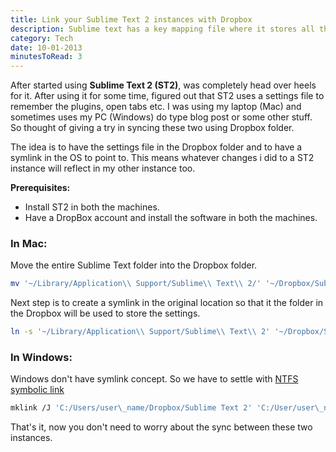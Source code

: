 ```yaml
---
title: Link your Sublime Text 2 instances with Dropbox
description: Sublime text has a key mapping file where it stores all the shortcut. Here is a way to share your preferences and key maps across two machines using a dropbox account.
category: Tech
date: 10-01-2013
minutesToRead: 3
---
```


After started using **Sublime Text 2 (ST2)**, was completely head over heels for it. After using it for some time, figured out that ST2 uses a settings file to remember the plugins, open tabs etc. I was using my laptop (Mac) and sometimes uses my PC (Windows) do type blog post or some other stuff. So thought of giving a try in syncing these two using Dropbox folder.

The idea is to have the settings file in the Dropbox folder and to have a symlink in the OS to point to. This means whatever changes i did to a ST2 instance will reflect in my other instance too.

**Prerequisites:**

- Install ST2 in both the machines.
- Have a DropBox account and install the software in both the machines.

### **In Mac:**

Move the entire Sublime Text folder into the Dropbox folder.

```bash
mv '~/Library/Application\\ Support/Sublime\\ Text\\ 2/' '~/Dropbox/Sublime\\ Text\\ 2'
```

Next step is to create a symlink in the original location so that it the folder in the Dropbox will be used to store the settings.

```bash
ln -s '~/Library/Application\\ Support/Sublime\\ Text\\ 2' '~/Dropbox/Sublime\\ Text\\ 2'
```

### **In Windows:**

Windows don't have symlink concept. So we have to settle with [NTFS symbolic link](http://en.wikipedia.org/wiki/NTFS_symbolic_link "NTFS Junction Point")

```bash
mklink /J 'C:/Users/user\_name/Dropbox/Sublime Text 2' 'C:/User/user\_name/Applications/Sublime Text 2'
```

That's it, now you don't need to worry about the sync between these two instances.
